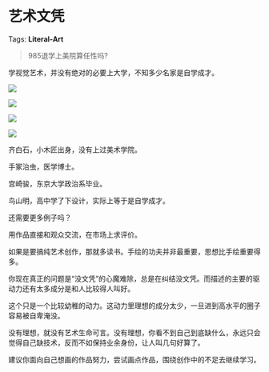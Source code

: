 # 艺术文凭

Tags: **Literal-Art**

> 985退学上美院算任性吗?



学视觉艺术，并没有绝对的必要上大学，不知多少名家是自学成才。

![](https://pic2.zhimg.com/50/v2-cb471ac52e274e1ec1703608b52cfa16_720w.jpg?source=1940ef5c)  


![](https://pica.zhimg.com/50/v2-bcfec7d91949188c7d5718f9c43dd4e1_720w.jpg?source=1940ef5c)  


![](https://pic1.zhimg.com/50/v2-5dfa31004fea3c8a6a37dba79f021fcd_720w.jpg?source=1940ef5c)  


![](https://pic2.zhimg.com/50/v2-8d423b764085ea8926871a713e31200a_720w.jpg?source=1940ef5c)  


  


齐白石，小木匠出身，没有上过美术学院。

手冢治虫，医学博士。

宫崎骏，东京大学政治系毕业。

鸟山明，高中学了下设计，实际上等于是自学成才。

还需要更多例子吗？

  


用作品直接和观众交流，在市场上求评价。

如果是要搞纯艺术创作，那就多读书。手绘的功夫并非最重要，思想比手绘重要得多。

你现在真正的问题是“没文凭”的心魔难除，总是在纠结没文凭。而描述的主要的驱动力还有太多成分是和人比较得人叫好。

这个只是一个比较幼稚的动力。这动力里理想的成分太少，一旦进到高水平的圈子容易被自卑淹没。

没有理想，就没有艺术生命可言。没有理想，你看不到自己到底缺什么，永远只会觉得自己缺技术，反而不如保持业余身份，让人叫几句好算了。

建议你面向自己想画的作品努力，尝试画点作品，围绕创作中的不足去继续学习。




